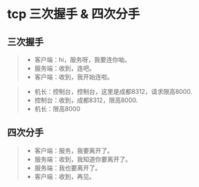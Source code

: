 # tcp 三次握手 & 四次分手

## 三次握手
> - 客户端：hi，服务呀，我要连你呦。
>  - 服务端：收到，连吧。
>-  客户端：收到，我开始连啦。

>- 机长：控制台，控制台，这里是成都8312，请求限高8000.
>- 控制台：收到，成都8312，限高8000.
>- 机长：限高8000

## 四次分手

>- 客户端：服务，我要离开了。
>- 服务端：收到，我知道你要离开了。
>- 服务端：我也要离开了。
>- 客户端：收到，再见。
